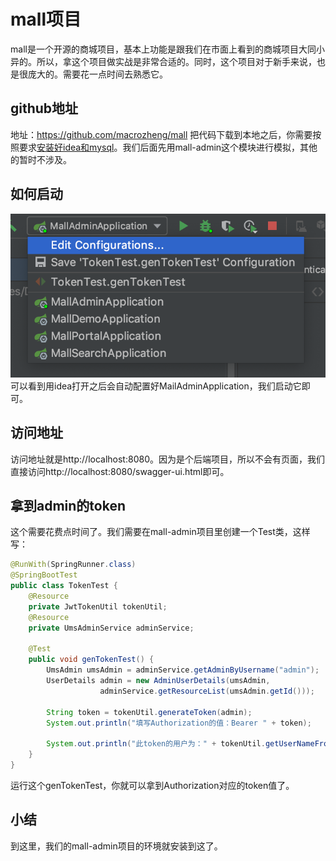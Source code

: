 # mall项目
mall是一个开源的商城项目，基本上功能是跟我们在市面上看到的商城项目大同小异的。所以，拿这个项目做实战是非常合适的。同时，这个项目对于新手来说，也是很庞大的。需要花一点时间去熟悉它。
## github地址
地址：https://github.com/macrozheng/mall
把代码下载到本地之后，你需要按照要求[安装好idea和mysql](http://www.macrozheng.com/#/deploy/mall_deploy_windows)。我们后面先用mall-admin这个模块进行模拟，其他的暂时不涉及。
## 如何启动
![启动](screenshot/2020-03-07-23-11-52.png)
可以看到用idea打开之后会自动配置好MailAdminApplication，我们启动它即可。
## 访问地址
访问地址就是http://localhost:8080。因为是个后端项目，所以不会有页面，我们直接访问http://localhost:8080/swagger-ui.html即可。
## 拿到admin的token
这个需要花费点时间了。我们需要在mall-admin项目里创建一个Test类，这样写：
```java
@RunWith(SpringRunner.class)
@SpringBootTest
public class TokenTest {
    @Resource
    private JwtTokenUtil tokenUtil;
    @Resource
    private UmsAdminService adminService;

    @Test
    public void genTokenTest() {
        UmsAdmin umsAdmin = adminService.getAdminByUsername("admin");
        UserDetails admin = new AdminUserDetails(umsAdmin,
                    adminService.getResourceList(umsAdmin.getId()));

        String token = tokenUtil.generateToken(admin);
        System.out.println("填写Authorization的值：Bearer " + token);

        System.out.println("此token的用户为：" + tokenUtil.getUserNameFromToken(token));
    }
}
```
运行这个genTokenTest，你就可以拿到Authorization对应的token值了。
## 小结
到这里，我们的mall-admin项目的环境就安装到这了。